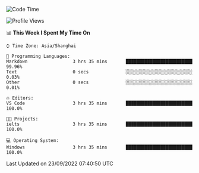 <!--START_SECTION:waka-->
![Code Time](http://img.shields.io/badge/Code%20Time-197%20hrs%204%20mins-blue)

![Profile Views](http://img.shields.io/badge/Profile%20Views-0-blue)

📊 **This Week I Spent My Time On** 

```text
⌚︎ Time Zone: Asia/Shanghai

💬 Programming Languages: 
Markdown                 3 hrs 35 mins       █████████████████████████   99.96% 
Text                     0 secs              ░░░░░░░░░░░░░░░░░░░░░░░░░   0.03% 
Other                    0 secs              ░░░░░░░░░░░░░░░░░░░░░░░░░   0.01%

🔥 Editors: 
VS Code                  3 hrs 35 mins       █████████████████████████   100.0%

🐱‍💻 Projects: 
ielts                    3 hrs 35 mins       █████████████████████████   100.0%

💻 Operating System: 
Windows                  3 hrs 35 mins       █████████████████████████   100.0%

```


 Last Updated on 23/09/2022 07:40:50 UTC
<!--END_SECTION:waka-->